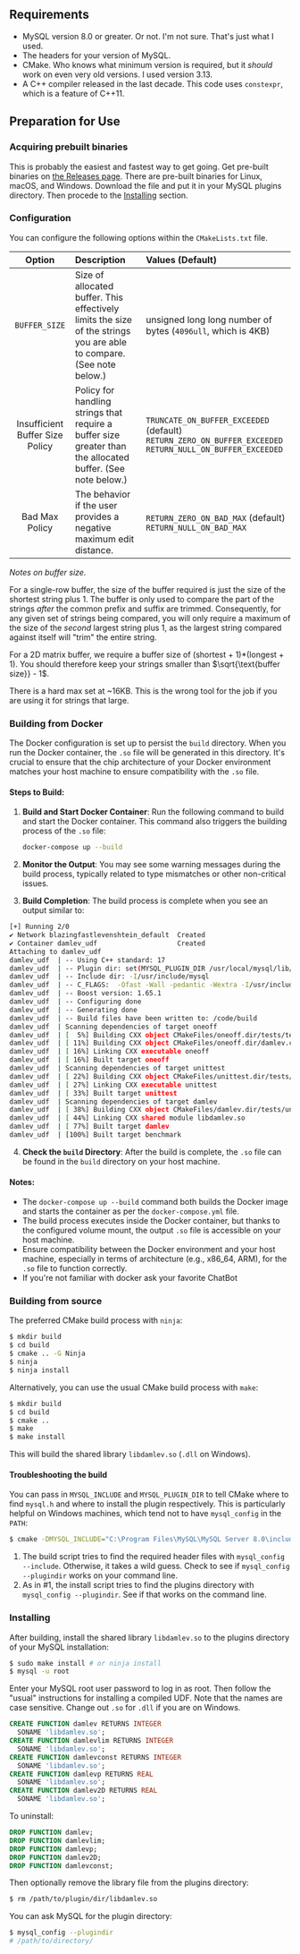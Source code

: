
## Requirements

* MySQL version 8.0 or greater. Or not. I'm not sure. That's just what I used.
* The headers for your version of MySQL.
* CMake. Who knows what minimum version is required, but it _should_ work on even very old versions. I used version 3.13.
* A C++ compiler released in the last decade. This code uses `constexpr`, which is a feature of C++11.

## Preparation for Use

### Acquiring prebuilt binaries

This is probably the easiest and fastest way to get going. Get pre-built binaries on [the Releases page](https://github.com/rljacobson/Levenshtein/releases). There are pre-built binaries for Linux, macOS, and Windows. Download the file and put it in your MySQL plugins directory. Then procede to the [Installing](#installing) section.

### Configuration

You can configure the following options within the `CMakeLists.txt` file.

| Option | Description | Values (Default) |
|:-----:|:-----|:-----|
| `BUFFER_SIZE` | Size of allocated buffer. This effectively limits the size of the strings you are able to compare. (See note below.) | unsigned long long number of bytes (`4096ull`, which is 4KB) |
| Insufficient Buffer Size Policy | Policy for handling strings that require a buffer size greater than the allocated buffer. (See note below.) | `TRUNCATE_ON_BUFFER_EXCEEDED` (default)<br>`RETURN_ZERO_ON_BUFFER_EXCEEDED`<br>`RETURN_NULL_ON_BUFFER_EXCEEDED` |
| Bad Max Policy | The behavior if the user provides a negative maximum edit distance. | `RETURN_ZERO_ON_BAD_MAX` (default)<br>`RETURN_NULL_ON_BAD_MAX` |

*Notes on buffer size.*

For a single-row buffer, the size of the buffer required is just the size of the shortest string plus 1. The buffer is only used to compare the part of the strings *after* the common prefix and suffix are trimmed. Consequently, for any given set of strings being compared, you will only require a maximum of the size of the *second* largest string plus 1, as the largest string compared against itself will "trim" the entire string.

For a 2D matrix buffer, we require a buffer size of (shortest + 1)*(longest + 1).  You should therefore keep your strings smaller than $\sqrt{\text{buffer size}} - 1$.

There is a hard max set at ~16KB. This is the wrong tool for the job if you are using it for strings that large.
### Building from Docker

The Docker configuration is set up to persist the `build` directory. When you run the Docker container, the `.so` file will be generated in this directory. It's crucial to ensure that the chip architecture of your Docker environment matches your host machine to ensure compatibility with the `.so` file.

#### Steps to Build:

1. **Build and Start Docker Container**:
   Run the following command to build and start the Docker container. This command also triggers the building process of the `.so` file:

   ```bash
   docker-compose up --build
   ```

2. **Monitor the Output**:
   You may see some warning messages during the build process, typically related to type mismatches or other non-critical issues.

3. **Build Completion**:
   The build process is complete when you see an output similar to:

```bash
[+] Running 2/0
✔ Network blazingfastlevenshtein_default  Created                                                                                                                0.0s
✔ Container damlev_udf                    Created                                                                                                                0.0s
Attaching to damlev_udf
damlev_udf  | -- Using C++ standard: 17
damlev_udf  | -- Plugin dir: set(MYSQL_PLUGIN_DIR /usr/local/mysql/lib/plugin)
damlev_udf  | -- Include dir: -I/usr/include/mysql
damlev_udf  | -- C_FLAGS:  -Ofast -Wall -pedantic -Wextra -I/usr/include/mysql
damlev_udf  | -- Boost version: 1.65.1
damlev_udf  | -- Configuring done
damlev_udf  | -- Generating done
damlev_udf  | -- Build files have been written to: /code/build
damlev_udf  | Scanning dependencies of target oneoff
damlev_udf  | [  5%] Building CXX object CMakeFiles/oneoff.dir/tests/testoneoff.cpp.o
damlev_udf  | [ 11%] Building CXX object CMakeFiles/oneoff.dir/damlev.cpp.o
damlev_udf  | [ 16%] Linking CXX executable oneoff
damlev_udf  | [ 16%] Built target oneoff
damlev_udf  | Scanning dependencies of target unittest
damlev_udf  | [ 22%] Building CXX object CMakeFiles/unittest.dir/tests/unittests.cpp.o
damlev_udf  | [ 27%] Linking CXX executable unittest
damlev_udf  | [ 33%] Built target unittest
damlev_udf  | Scanning dependencies of target damlev
damlev_udf  | [ 38%] Building CXX object CMakeFiles/damlev.dir/tests/unittests.cpp.o
damlev_udf  | [ 44%] Linking CXX shared module libdamlev.so
damlev_udf  | [ 77%] Built target damlev
damlev_udf  | [100%] Built target benchmark
```

4. **Check the `build` Directory**:
   After the build is complete, the `.so` file can be found in the `build` directory on your host machine.

#### Notes:
- The `docker-compose up --build` command both builds the Docker image and starts the container as per the `docker-compose.yml` file.
- The build process executes inside the Docker container, but thanks to the configured volume mount, the output `.so` file is accessible on your host machine.
- Ensure compatibility between the Docker environment and your host machine, especially in terms of architecture (e.g., x86_64, ARM), for the `.so` file to function correctly.
- If you're not familiar with docker ask your favorite ChatBot


### Building from source


The preferred CMake build process with `ninja`:

```bash
$ mkdir build
$ cd build
$ cmake .. -G Ninja 
$ ninja
$ ninja install
```

Alternatively, you can use the usual CMake build process with `make`:

```bash
$ mkdir build
$ cd build
$ cmake .. 
$ make
$ make install
```

This will build the shared library `libdamlev.so` (`.dll` on Windows).

#### Troubleshooting the build

You can pass in `MYSQL_INCLUDE` and `MYSQL_PLUGIN_DIR` to tell CMake where to find `mysql.h` and where to install the plugin respectively. This is particularly helpful on Windows machines, which tend not to have `mysql_config` in the `PATH`:

```bash
$ cmake -DMYSQL_INCLUDE="C:\Program Files\MySQL\MySQL Server 8.0\include" -DMYSQL_PLUGIN_DIR="C:\Program Files\MySQL\MySQL Server 8.0\lib\plugin" .. 
```

1. The build script tries to find the required header files with `mysql_config --include`.
   Otherwise, it takes a wild guess. Check to see if `mysql_config --plugindir` works on your command
   line.
2. As in #1, the install script tries to find the plugins directory with
   `mysql_config --plugindir`. See if that works on the command line.

### Installing

After building, install the shared library `libdamlev.so` to the plugins directory of your MySQL
installation:

```bash
$ sudo make install # or ninja install
$ mysql -u root
```

Enter your MySQL root user password to log in as root. Then follow the "usual" instructions for
installing a compiled UDF. Note that the names are case sensitive. Change out `.so` for `.dll` if you are on Windows.

```sql
CREATE FUNCTION damlev RETURNS INTEGER
  SONAME 'libdamlev.so';
CREATE FUNCTION damlevlim RETURNS INTEGER
  SONAME 'libdamlev.so';
CREATE FUNCTION damlevconst RETURNS INTEGER
  SONAME 'libdamlev.so';
CREATE FUNCTION damlevp RETURNS REAL
  SONAME 'libdamlev.so';
CREATE FUNCTION damlev2D RETURNS REAL
  SONAME 'libdamlev.so';
```

To uninstall:

```sql
DROP FUNCTION damlev;
DROP FUNCTION damlevlim;
DROP FUNCTION damlevp;
DROP FUNCTION damlev2D;
DROP FUNCTION damlevconst;
```

Then optionally remove the library file from the plugins directory:

```bash
$ rm /path/to/plugin/dir/libdamlev.so
```

You can ask MySQL for the plugin directory:

```bash
$ mysql_config --plugindir
# /path/to/directory/
```
